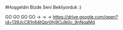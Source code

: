 #Hoşgeldin Bizde Seni Bekliyorduk :)

GO GO GO GO -> -> -> https://drive.google.com/open?id=139JcC81n64tQpr0hj9CuIk0c_9nNgaMd 
